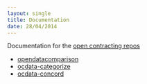 ```yaml
---
layout: single
title: Documentation
date: 28/04/2014
---
```

Documentation for the [open contracting repos](https://github.com/open-contracting)

* [opendatacomparison](opendatacomparison)
* [ocdata-categorize](ocdata-categorize)
* [ocdata-concord](ocdata-concord)
